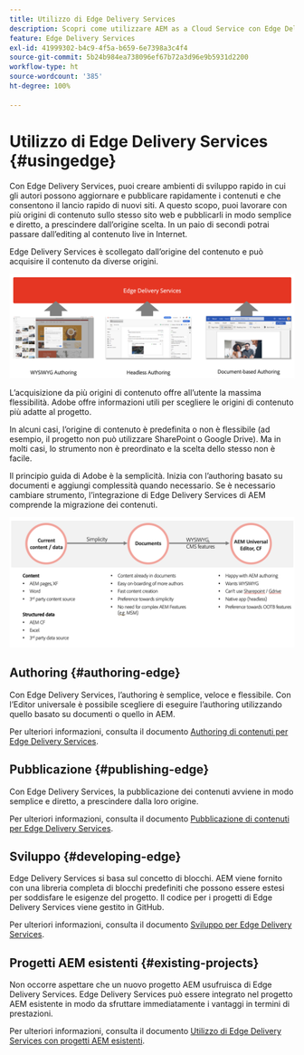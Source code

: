 ```yaml
---
title: Utilizzo di Edge Delivery Services
description: Scopri come utilizzare AEM as a Cloud Service con Edge Delivery Services.
feature: Edge Delivery Services
exl-id: 41999302-b4c9-4f5a-b659-6e7398a3c4f4
source-git-commit: 5b24b984ea738096ef67b72a3d96e9b5931d2200
workflow-type: ht
source-wordcount: '385'
ht-degree: 100%

---
```



# Utilizzo di Edge Delivery Services {#usingedge}

Con Edge Delivery Services, puoi creare ambienti di sviluppo rapido in cui gli autori possono aggiornare e pubblicare rapidamente i contenuti e che consentono il lancio rapido di nuovi siti. A questo scopo, puoi lavorare con più origini di contenuto sullo stesso sito web e pubblicarli in modo semplice e diretto, a prescindere dall’origine scelta. In un paio di secondi potrai passare dall’editing al contenuto live in Internet.

Edge Delivery Services è scollegato dall’origine del contenuto e può acquisire il contenuto da diverse origini.

![Origini di contenuto per Edge Delivery](assets/content-sources.png)

L’acquisizione da più origini di contenuto offre all’utente la massima flessibilità. Adobe offre informazioni utili per scegliere le origini di contenuto più adatte al progetto.

In alcuni casi, l’origine di contenuto è predefinita o non è flessibile (ad esempio, il progetto non può utilizzare SharePoint o Google Drive). Ma in molti casi, lo strumento non è preordinato e la scelta dello stesso non è facile.

Il principio guida di Adobe è la semplicità. Inizia con l’authoring basato su documenti e aggiungi complessità quando necessario. Se è necessario cambiare strumento, l’integrazione di Edge Delivery Services di AEM comprende la migrazione dei contenuti.

![Flessibilità dell’origine di contenuto](assets/content-source-flexiblity.png)

## Authoring {#authoring-edge}

Con Edge Delivery Services, l’authoring è semplice, veloce e flessibile. Con l’Editor universale è possibile scegliere di eseguire l’authoring utilizzando quello basato su documenti o quello in AEM.

Per ulteriori informazioni, consulta il documento [Authoring di contenuti per Edge Delivery Services](authoring.md).

## Pubblicazione {#publishing-edge}

Con Edge Delivery Services, la pubblicazione dei contenuti avviene in modo semplice e diretto, a prescindere dalla loro origine.

Per ulteriori informazioni, consulta il documento [Pubblicazione di contenuti per Edge Delivery Services](publishing.md).

## Sviluppo {#developing-edge}

Edge Delivery Services si basa sul concetto di blocchi. AEM viene fornito con una libreria completa di blocchi predefiniti che possono essere estesi per soddisfare le esigenze del progetto. Il codice per i progetti di Edge Delivery Services viene gestito in GitHub.

Per ulteriori informazioni, consulta il documento [Sviluppo per Edge Delivery Services](developing.md).

## Progetti AEM esistenti {#existing-projects}

Non occorre aspettare che un nuovo progetto AEM usufruisca di Edge Delivery Services. Edge Delivery Services può essere integrato nel progetto AEM esistente in modo da sfruttare immediatamente i vantaggi in termini di prestazioni.

Per ulteriori informazioni, consulta il documento [Utilizzo di Edge Delivery Services con progetti AEM esistenti](existing-projects.md).
